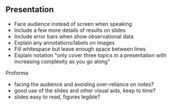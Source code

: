 ## Presentation

- Face audience instead of screen when speaking
- Include a few more details of results on slides
- Include error bars when show observational data
- Explain any annotations/labels on images
- Fill whitespace but leave enough space between lines
- Explain notation
"only cover three topics in a presentation with increasing complexity as you go along"

Proforma
- facing the audience and avoiding over-reliance on notes?
- good use of the slides and other visual aids, keep to time?
- slides easy to read, figures legible?